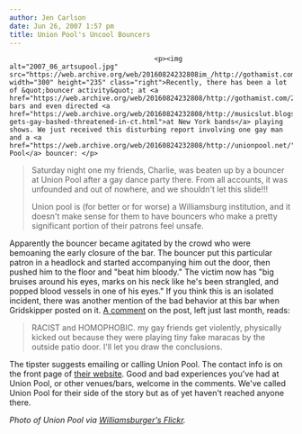 ```yaml
---
author: Jen Carlson
date: Jun 26, 2007 1:57 pm
title: Union Pool's Uncool Bouncers
---
```


	
										<p><img alt="2007_06_artsupool.jpg" src="https://web.archive.org/web/20160824232808im_/http://gothamist.com/attachments/arts_jen/2007_06_artsupool.jpg" width="300" height="235" class="right">Recently, there has been a lot of &quot;bouncer activity&quot; at <a href="https://web.archive.org/web/20160824232808/http://gothamist.com/2007/05/10/af.php">venues</a>, bars and even directed <a href="https://web.archive.org/web/20160824232808/http://musicslut.blogspot.com/2007/05/pela-gets-gay-bashed-threatened-in-ct.html">at New York bands</a> playing shows. We just received this disturbing report involving one gay man and a <a href="https://web.archive.org/web/20160824232808/http://unionpool.net/">Union Pool</a> bouncer: </p>

<blockquote>Saturday night one my friends, Charlie, was beaten up by a bouncer at Union Pool after a gay dance party there. From all accounts, it was unfounded and out of nowhere, and we shouldn&apos;t let this slide!!!

<p>Union pool is (for better or for worse) a Williamsburg institution, and it doesn&apos;t make sense for them to have bouncers who make a pretty significant portion of their patrons feel unsafe. </p></blockquote><p></p>

<p>Apparently the bouncer became agitated by the crowd who were bemoaning the early closure of the bar. The bouncer put this particular patron in a headlock and started accompanying him out the door, then pushed him to the floor and &quot;beat him bloody.&quot; The victim now has &quot;big bruises around his eyes, marks on his neck like he&apos;s been strangled, and popped blood vessels in one of his eyes.&quot; If you think this is an isolated incident, there was another mention of the bad behavior at this bar when Gridskipper posted on it. <a href="https://web.archive.org/web/20160824232808/http://gridskipper.com/travel/new-york/union-pool-in-williamsburg-192974.php#c1413170">A comment</a> on the post, left just last month, reads:</p>

<blockquote>RACIST and HOMOPHOBIC. my gay friends get violently, physically kicked out because they were playing tiny fake maracas by the outside patio door. I&apos;ll let you draw the conclusions.</blockquote>

<p>The tipster suggests emailing or calling Union Pool. The contact info is on the front page of <a href="https://web.archive.org/web/20160824232808/http://unionpool.net/">their website</a>. Good and bad experiences you&apos;ve had at Union Pool, or other venues/bars, welcome in the comments. We&apos;ve called Union Pool for their side of the story but as of yet haven&apos;t reached anyone there. </p>

<p><em>Photo of Union Pool via <a href="https://web.archive.org/web/20160824232808/http://www.flickr.com/photos/williamsburger/16144401/">Williamsburger&apos;s Flickr</a>.</em></p>					
										
									
				